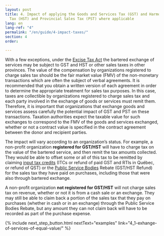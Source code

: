 ```yaml
---
layout: post
title: 4. Impact of applying the Goods and Services Tax (GST) and Harmonized Sales
  Tax (HST) and Provincial Sales Tax (PST) where applicable
lang: en
lang-ref: "4"
permalink: "/en/guide/4-impact-taxes/"
section: 4
order: 

---
```

With a few exceptions, under the [Excise Tax Act](https://www.canada.ca/en/revenue-agency/services/forms-publications/publications/news93/news93-excise-gst-hst-news-no-93.html#_Toc400613010) the bartered exchange of services may be subject to GST and HST or other sales taxes in other provinces. The value of the compensation by organizations registered to charge sales tax should be the fair market value (FMV) of the non-monetary transactions which are often the subject of verbal agreements. It is recommended that you obtain a written version of each agreement in order to determine the appropriate treatment for sales tax purposes. In this case, taxes are collectible by organizations registered to charge sales tax and each party involved in the exchange of goods or services must remit them. Therefore, it is important that organizations that exchange goods and services assess carefully the potential impact of GST and PST on these transactions. Taxation authorities expect the taxable value for such exchanges to correspond to the FMV of the goods and services exchanged, whether or not a contract value is specified in the contract agreement between the donor and recipient parties.

The impact will vary according to an organization’s status. For example, a non-profit organization **registered for GST/HST** will have to charge tax on the value of the bartered service, and then remit the tax amounts collected. They would be able to offset some or all of this tax to be remitted by claiming <a href="{{site.baseurl}}/en/toolkit/glossary#input-tax-credit-itc" target="_blank" title="A credit that GST/HST registrants can generally claim to recover the GST/HST paid or payable for property and services they acquired, imported into Canada, or brought into a participating province for use, consumption, or supply in the course of their commercial activities.">input tax credits</a> (ITCs or refund of paid GST and RTIs in Québec, or refund of QST) or the <a href="{{site.baseurl}}/en/toolkit/glossary#public-service-body" target="_blank" title="A charity, non-profit organization, municipality, university, public college, school authority, or hospital authority.">Public Service Bodies</a> Rebate (GST/HST Refund) for the sales tax they have paid on purchases, including those that were also through bartered exchange.

A non-profit organization **not registered for GST/HST** will not charge sales tax on revenue, whether or not it is from a cash sale or an exchange. They may still be able to claim back a portion of the sales tax that they pay on purchases (whether in cash or in an exchange) through the Public Service Bodies Rebate, but any amount they can not claim back will have to be recorded as part of the purchase expense.

{% include next_step_button.html nextText="examples" link="4_1-exhange-of-services-of-equal-value/" %}